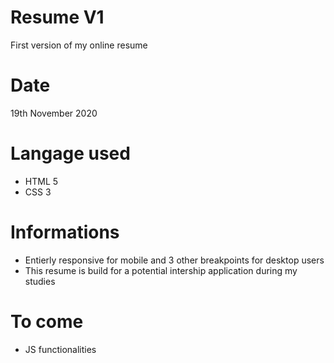 # Resume V1
First version of my online resume

# Date
19th November 2020

# Langage used
- HTML 5
- CSS 3

# Informations
* Entierly responsive for mobile and 3 other breakpoints for desktop users
* This resume is build for a potential intership application during my studies

# To come
- JS functionalities
